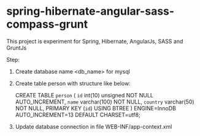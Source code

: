 # spring-hibernate-angular-sass-compass-grunt
This project is experiment for Spring, Hibernate, AngularJs, SASS and GruntJs


Step:
1. Create database name <db_name> for mysql

2. Create table person with structure like below:

    CREATE TABLE `person` (
      `id` int(10) unsigned NOT NULL AUTO_INCREMENT,
      `name` varchar(100) NOT NULL,
      `country` varchar(50) NOT NULL,
      PRIMARY KEY (`id`) USING BTREE
    ) ENGINE=InnoDB AUTO_INCREMENT=13 DEFAULT CHARSET=utf8;

3. Update database connection in file WEB-INF/app-context.xml

